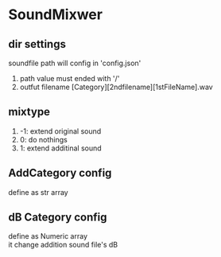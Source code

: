 # SoundMixwer

## dir settings

soundfile path will config in 'config.json'

1. path value must ended with '/'
2. outfut filename
   [Category][2ndfilename][1stFileName].wav

## mixtype

1. -1: extend original sound
2. 0: do nothings
3. 1: extend additinal sound

## AddCategory config

define as str array

## dB Category config

define as Numeric array  
it change addition sound file's dB
